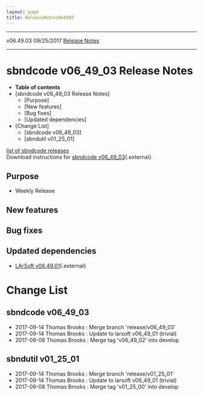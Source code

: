 ```yaml
---
layout: page
title: ReleaseNotes064903
---
```


  ----------- ------------ -- -- ------------------------------------------------------
  v06.49.03   09/25/2017         [Release Notes](ReleaseNotes064903.html)
  ----------- ------------ -- -- ------------------------------------------------------



sbndcode v06\_49\_03 Release Notes
======================================================================================

-   **Table of contents**
-   [sbndcode v06\_49\_03 Release
    Notes]
    -   [Purpose]
    -   [New features]
    -   [Bug fixes]
    -   [Updated dependencies]
-   [Change List]
    -   [sbndcode v06\_49\_03]
    -   [sbndutil v01\_25\_01]

[list of sbndcode
releases](List_of_SBND_code_releases.html)\
Download instructions for [sbndcode
v06\_49\_03](http://scisoft.fnal.gov/scisoft/bundles/sbnd/v06_49_03/sbndcode-v06_49_03.html){.external}



Purpose
----------------------------------

-   Weekly Release



New features
--------------------------------------------



Bug fixes
--------------------------------------



Updated dependencies
------------------------------------------------------------

-   [LArSoft
    v06.49.01](https://cdcvs.fnal.gov/redmine/projects/larsoft/wiki/ReleaseNotes064901){.external}



Change List
==========================================



sbndcode v06\_49\_03
----------------------------------------------------------

-   2017-09-14 Thomas Brooks : Merge branch \'release/v06\_49\_03\'
-   2017-09-14 Thomas Brooks : Update to larsoft v06\_49\_01 (trivial)
-   2017-09-08 Thomas Brooks : Merge tag \'v06\_49\_02\' into develop



sbndutil v01\_25\_01
----------------------------------------------------------

-   2017-09-14 Thomas Brooks : Merge branch \'release/v01\_25\_01\'
-   2017-09-14 Thomas Brooks : Update to larsoft v06\_49\_01 (trivial)
-   2017-09-08 Thomas Brooks : Merge tag \'v01\_25\_00\' into develop
